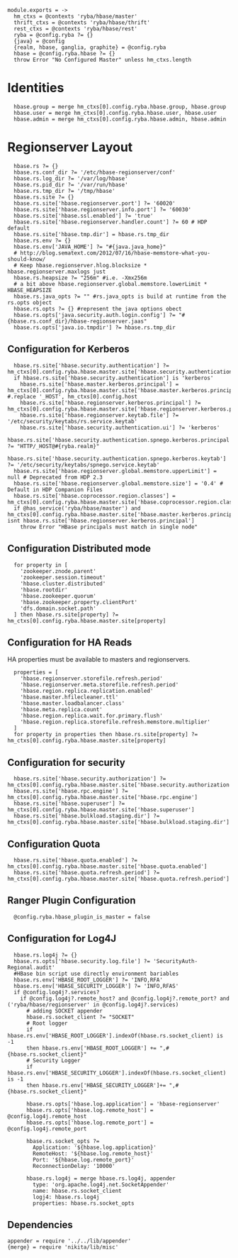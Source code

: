 

    module.exports = ->
      hm_ctxs = @contexts 'ryba/hbase/master'
      thrift_ctxs = @contexts 'ryba/hbase/thrift'
      rest_ctxs = @contexts 'ryba/hbase/rest'
      ryba = @config.ryba ?= {}
      {java} = @config
      {realm, hbase, ganglia, graphite} = @config.ryba
      hbase = @config.ryba.hbase ?= {}
      throw Error "No Configured Master" unless hm_ctxs.length

# Identities

      hbase.group = merge hm_ctxs[0].config.ryba.hbase.group, hbase.group
      hbase.user = merge hm_ctxs[0].config.ryba.hbase.user, hbase.user
      hbase.admin = merge hm_ctxs[0].config.ryba.hbase.admin, hbase.admin

# Regionserver Layout

      hbase.rs ?= {}
      hbase.rs.conf_dir ?= '/etc/hbase-regionserver/conf'
      hbase.rs.log_dir ?= '/var/log/hbase'
      hbase.rs.pid_dir ?= '/var/run/hbase'
      hbase.rs.tmp_dir ?= '/tmp/hbase'
      hbase.rs.site ?= {}
      hbase.rs.site['hbase.regionserver.port'] ?= '60020'
      hbase.rs.site['hbase.regionserver.info.port'] ?= '60030'
      hbase.rs.site['hbase.ssl.enabled'] ?= 'true'
      hbase.rs.site['hbase.regionserver.handler.count'] ?= 60 # HDP default
      hbase.rs.site['hbase.tmp.dir'] = hbase.rs.tmp_dir
      hbase.rs.env ?= {}
      hbase.rs.env['JAVA_HOME'] ?= "#{java.java_home}"
      # http://blog.sematext.com/2012/07/16/hbase-memstore-what-you-should-know/
      # Keep hbase.regionserver.hlog.blocksize * hbase.regionserver.maxlogs just
      hbase.rs.heapsize ?= "256m" #i.e. -Xmx256m
      # a bit above hbase.regionserver.global.memstore.lowerLimit * HBASE_HEAPSIZE
      hbase.rs.java_opts ?= "" #rs.java_opts is build at runtime from the rs.opts object
      hbase.rs.opts ?= {} #represent the java options obect
      hbase.rs.opts['java.security.auth.login.config'] ?= "#{hbase.rs.conf_dir}/hbase-regionserver.jaas"
      hbase.rs.opts['java.io.tmpdir'] ?= hbase.rs.tmp_dir

## Configuration for Kerberos

      hbase.rs.site['hbase.security.authentication'] ?= hm_ctxs[0].config.ryba.hbase.master.site['hbase.security.authentication']
      if hbase.rs.site['hbase.security.authentication'] is 'kerberos'
        hbase.rs.site['hbase.master.kerberos.principal'] = hm_ctxs[0].config.ryba.hbase.master.site['hbase.master.kerberos.principal'] #.replace '_HOST', hm_ctxs[0].config.host
        hbase.rs.site['hbase.regionserver.kerberos.principal'] ?= hm_ctxs[0].config.ryba.hbase.master.site['hbase.regionserver.kerberos.principal']
        hbase.rs.site['hbase.regionserver.keytab.file'] ?= '/etc/security/keytabs/rs.service.keytab'
        hbase.rs.site['hbase.security.authentication.ui'] ?= 'kerberos'
        hbase.rs.site['hbase.security.authentication.spnego.kerberos.principal'] ?= "HTTP/_HOST@#{ryba.realm}"
        hbase.rs.site['hbase.security.authentication.spnego.kerberos.keytab'] ?= '/etc/security/keytabs/spnego.service.keytab'
      hbase.rs.site['hbase.regionserver.global.memstore.upperLimit'] = null # Deprecated from HDP 2.3
      hbase.rs.site['hbase.regionserver.global.memstore.size'] = '0.4' # Default in HDP Companion Files
      hbase.rs.site['hbase.coprocessor.region.classes'] =  hm_ctxs[0].config.ryba.hbase.master.site['hbase.coprocessor.region.classes']
      if @has_service('ryba/hbase/master') and hm_ctxs[0].config.ryba.hbase.master.site['hbase.master.kerberos.principal'] isnt hbase.rs.site['hbase.regionserver.kerberos.principal']
        throw Error "HBase principals must match in single node"

## Configuration Distributed mode

      for property in [
        'zookeeper.znode.parent'
        'zookeeper.session.timeout'
        'hbase.cluster.distributed'
        'hbase.rootdir'
        'hbase.zookeeper.quorum'
        'hbase.zookeeper.property.clientPort'
        'dfs.domain.socket.path'
      ] then hbase.rs.site[property] ?= hm_ctxs[0].config.ryba.hbase.master.site[property]

## Configuration for HA Reads

HA properties must be available to masters and regionservers.

      properties = [
        'hbase.regionserver.storefile.refresh.period'
        'hbase.regionserver.meta.storefile.refresh.period'
        'hbase.region.replica.replication.enabled'
        'hbase.master.hfilecleaner.ttl'
        'hbase.master.loadbalancer.class'
        'hbase.meta.replica.count'
        'hbase.region.replica.wait.for.primary.flush'
        'hbase.region.replica.storefile.refresh.memstore.multiplier'
      ]
      for property in properties then hbase.rs.site[property] ?= hm_ctxs[0].config.ryba.hbase.master.site[property]

## Configuration for security

      hbase.rs.site['hbase.security.authorization'] ?= hm_ctxs[0].config.ryba.hbase.master.site['hbase.security.authorization']
      hbase.rs.site['hbase.rpc.engine'] ?= hm_ctxs[0].config.ryba.hbase.master.site['hbase.rpc.engine']
      hbase.rs.site['hbase.superuser'] ?= hm_ctxs[0].config.ryba.hbase.master.site['hbase.superuser']
      hbase.rs.site['hbase.bulkload.staging.dir'] ?= hm_ctxs[0].config.ryba.hbase.master.site['hbase.bulkload.staging.dir']

## Configuration Quota

      hbase.rs.site['hbase.quota.enabled'] ?= hm_ctxs[0].config.ryba.hbase.master.site['hbase.quota.enabled']
      hbase.rs.site['hbase.quota.refresh.period'] ?= hm_ctxs[0].config.ryba.hbase.master.site['hbase.quota.refresh.period']

## Ranger Plugin Configuration

      @config.ryba.hbase_plugin_is_master = false

## Configuration for Log4J

      hbase.rs.log4j ?= {}
      hbase.rs.opts['hbase.security.log.file'] ?= 'SecurityAuth-Regional.audit'
      #HBase bin script use directly environment bariables
      hbase.rs.env['HBASE_ROOT_LOGGER'] ?= 'INFO,RFA'
      hbase.rs.env['HBASE_SECURITY_LOGGER'] ?= 'INFO,RFAS'
      if @config.log4j?.services?
        if @config.log4j?.remote_host? and @config.log4j?.remote_port? and ('ryba/hbase/regionserver' in @config.log4j?.services)
          # adding SOCKET appender
          hbase.rs.socket_client ?= "SOCKET"
          # Root logger
          if hbase.rs.env['HBASE_ROOT_LOGGER'].indexOf(hbase.rs.socket_client) is -1
          then hbase.rs.env['HBASE_ROOT_LOGGER'] += ",#{hbase.rs.socket_client}"
          # Security Logger
          if hbase.rs.env['HBASE_SECURITY_LOGGER'].indexOf(hbase.rs.socket_client) is -1
          then hbase.rs.env['HBASE_SECURITY_LOGGER']+= ",#{hbase.rs.socket_client}"

          hbase.rs.opts['hbase.log.application'] = 'hbase-regionserver'
          hbase.rs.opts['hbase.log.remote_host'] = @config.log4j.remote_host
          hbase.rs.opts['hbase.log.remote_port'] = @config.log4j.remote_port

          hbase.rs.socket_opts ?=
            Application: '${hbase.log.application}'
            RemoteHost: '${hbase.log.remote_host}'
            Port: '${hbase.log.remote_port}'
            ReconnectionDelay: '10000'

          hbase.rs.log4j = merge hbase.rs.log4j, appender
            type: 'org.apache.log4j.net.SocketAppender'
            name: hbase.rs.socket_client
            logj4: hbase.rs.log4j
            properties: hbase.rs.socket_opts

## Dependencies

    appender = require '../../lib/appender'
    {merge} = require 'nikita/lib/misc'
